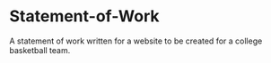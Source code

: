 # Statement-of-Work
A statement of work written for a website to be created for a college basketball team.
